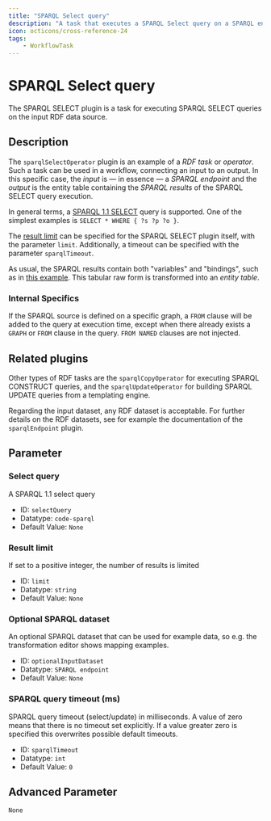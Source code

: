 ```yaml
---
title: "SPARQL Select query"
description: "A task that executes a SPARQL Select query on a SPARQL enabled data source and outputs the SPARQL result. If the SPARQL source is defined on a specific graph, a FROM clause will be added to the query at execution time, except when there already exists a GRAPH or FROM clause in the query. FROM NAMED clauses are not injected."
icon: octicons/cross-reference-24
tags: 
    - WorkflowTask
---
```

# SPARQL Select query
<!-- This file was generated - DO NOT CHANGE IT MANUALLY -->



The SPARQL SELECT plugin is a task for executing SPARQL SELECT queries on the input RDF data source.

## Description

The `sparqlSelectOperator` plugin is an example of a _RDF task_ or _operator_. Such a task can be used in a workflow,
connecting an input to an output. In this specific case, the _input_ is — in essence — a _SPARQL endpoint_ and the
_output_ is the entity table containing the _SPARQL results_ of the SPARQL SELECT query execution.

In general terms, a [SPARQL 1.1 SELECT](https://www.w3.org/TR/sparql11-query/#select) query is supported. One of the
simplest examples is `SELECT * WHERE { ?s ?p ?o }`.

The [result limit](https://www.w3.org/TR/sparql11-query/#modResultLimit) can be specified for the SPARQL SELECT plugin
itself, with the parameter `limit`. Additionally, a timeout can be specified with the parameter `sparqlTimeout`.

As usual, the SPARQL results contain both "variables" and "bindings", such as in
[this example](https://www.w3.org/TR/sparql11-results-json/#json-result-object).
This tabular raw form is transformed into an _entity table_.

### Internal Specifics

If the SPARQL source is defined on a specific graph, a `FROM` clause will be added to the query at execution time,
except when there already exists a `GRAPH` or `FROM` clause in the query. `FROM NAMED` clauses are not injected.

## Related plugins

Other types of RDF tasks are the `sparqlCopyOperator` for executing SPARQL CONSTRUCT queries, and the
`sparqlUpdateOperator` for building SPARQL UPDATE queries from a templating engine.

Regarding the input dataset, any RDF dataset is acceptable. For further details on the RDF datasets, see for example the
documentation of the `sparqlEndpoint` plugin.


## Parameter

### Select query

A SPARQL 1.1 select query

- ID: `selectQuery`
- Datatype: `code-sparql`
- Default Value: `None`



### Result limit

If set to a positive integer, the number of results is limited

- ID: `limit`
- Datatype: `string`
- Default Value: `None`



### Optional SPARQL dataset

An optional SPARQL dataset that can be used for example data, so e.g. the transformation editor shows mapping examples.

- ID: `optionalInputDataset`
- Datatype: `SPARQL endpoint`
- Default Value: `None`



### SPARQL query timeout (ms)

SPARQL query timeout (select/update) in milliseconds. A value of zero means that there is no timeout set explicitly. If a value greater zero is specified this overwrites possible default timeouts.

- ID: `sparqlTimeout`
- Datatype: `int`
- Default Value: `0`





## Advanced Parameter

`None`